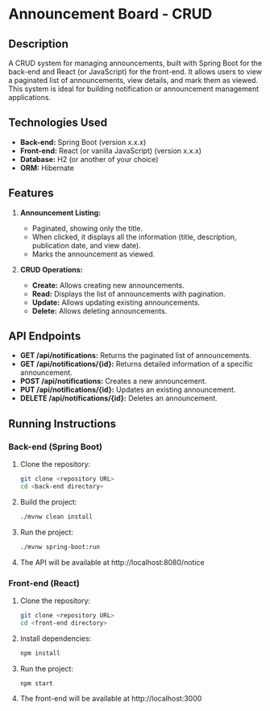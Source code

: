 # Announcement Board - CRUD

## Description

A CRUD system for managing announcements, built with Spring Boot for the back-end and React (or JavaScript) for the front-end. It allows users to view a paginated list of announcements, view details, and mark them as viewed. This system is ideal for building notification or announcement management applications.

## Technologies Used

- **Back-end:** Spring Boot (version x.x.x)
- **Front-end:** React (or vanilla JavaScript) (version x.x.x)
- **Database:** H2 (or another of your choice)
- **ORM:** Hibernate

## Features

1. **Announcement Listing:**
   - Paginated, showing only the title.
   - When clicked, it displays all the information (title, description, publication date, and view date).
   - Marks the announcement as viewed.

2. **CRUD Operations:**
   - **Create:** Allows creating new announcements.
   - **Read:** Displays the list of announcements with pagination.
   - **Update:** Allows updating existing announcements.
   - **Delete:** Allows deleting announcements.

## API Endpoints

- **GET /api/notifications:** Returns the paginated list of announcements.
- **GET /api/notifications/{id}:** Returns detailed information of a specific announcement.
- **POST /api/notifications:** Creates a new announcement.
- **PUT /api/notifications/{id}:** Updates an existing announcement.
- **DELETE /api/notifications/{id}:** Deletes an announcement.

## Running Instructions

### Back-end (Spring Boot)

1. Clone the repository:
   ```bash
   git clone <repository URL>
   cd <back-end directory>

2. Build the project:
   ```bash
   ./mvnw clean install

3. Run the project:
   ```bash
   ./mvnw spring-boot:run

4. The API will be available at http://localhost:8080/notice

### Front-end (React)

1. Clone the repository:
   ```bash
   git clone <repository URL>
   cd <front-end directory>

2. Install dependencies:
   ```bash
   npm install

3. Run the project:
   ```bash
   npm start

4. The front-end will be available at http://localhost:3000